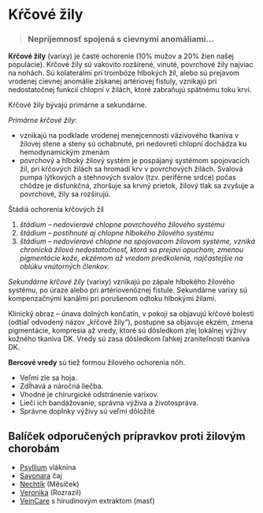 Kŕčové žily
===========


> ### Nepríjemnosť spojená s cievnymi anomáliami…
> 
> 

**Kŕčové žily** (varixy) je časté ochorenie (10% mužov a 20% žien našej
populácie). Kŕčové žily sú vakovito rozšírené, vinuté, povrchové žily najviac na
nohách. Sú kolaterálmi pri trombóze hlbokých žíl, alebo sú prejavom vrodenej
cievnej anomálie získanej artériovej fistuly, vznikajú pri nedostatočnej funkcií
chlopní v žilách, ktoré zabraňujú spätnému toku krvi.

Kŕčové žily bývajú primárne a sekundárne.

*Primárne kŕčové žily*:

* vznikajú na podklade vrodenej menejcennosti väzivového tkaniva v žilovej stene a steny sú ochabnuté, pri nedovretí chlopní dochádza ku hemodynamickým zmenám
* povrchový a hlboký žilový systém je pospájaný systémom spojovacích žíl, pri kŕčových žilách sa hromadí krv v povrchových žilách. Svalová pumpa lýtkových a stehnových svalov (tzv. periférne srdce) počas chôdze je disfunkčná, zhoršuje sa krvný prietok, žilový tlak sa zvyšuje a povrchové, žily sa rozširujú.

Štádiá ochorenia kŕčových žíl

1. *štádium – nedovieravé chlopne povrchového žilového systému*
2. *štádium – postihnuté aj chlopne hlbokého žilového systému*
3. *štádium – nedovieravé chlopne na spojovacom žilovom systéme, vzniká chronická žilová nedostatočnosť, ktorá sa prejaví opuchom, zmenou pigmentácie kože, ekzémom až vredom predkolenia, najčastejšie na oblúku vnútorných členkov.*

*Sekundárne kŕčové žily* (varixy) vznikajú po zápale hlbokého žilového systému,
po úraze alebo pri artériovenóznej fistule. Sekundárne varixy sú kompenzačnými
kanálmi pri porušenom odtoku hlbokými žilami.

Klinický obraz – únava dolných končatín, v pokoji sa objavujú kŕčové bolesti
(odtiaľ odvodený názov „kŕčové žily“), postupne sa objavuje ekzém, zmena
pigmentácie, kompresia až vredy, ktoré sú dôsledkom zlej lokálnej výživy kožného
tkaniva DK. Vredy sú zasa dôsledkom ľahkej zraniteľnosti tkaniva DK.

**Bercové vredy** sú tiež formou žilového ochorenia nôh.

* Veľmi zle sa hoja.
* Zdĺhavá a náročná liečba.
* Vhodné je chirurgické odstránenie varixov.
* Lieči ich bandážovanie, správna výživa a životospráva.
* Správne doplnky výživy sú veľmi dôložité

Balíček odporučených prípravkov proti žilovým chorobám
------------------------------------------------------

* [Psyllium](/sip/caje/psyllium) vláknina
* [Sayonara](/sip/caje/sayonara) čaj
* [Nechtík](/sip/p/nechtik/) (Měsíček)
* [Veronika](/sip/p/veronika/) (Rozrazil)
* [VeinCare](/sip/p/veincare/) s hirudinovým extraktom (masť)
